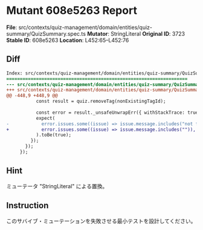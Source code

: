 # Mutant 608e5263 Report

**File**: src/contexts/quiz-management/domain/entities/quiz-summary/QuizSummary.spec.ts
**Mutator**: StringLiteral
**Original ID**: 3723
**Stable ID**: 608e5263
**Location**: L452:65–L452:76

## Diff

```diff
Index: src/contexts/quiz-management/domain/entities/quiz-summary/QuizSummary.spec.ts
===================================================================
--- src/contexts/quiz-management/domain/entities/quiz-summary/QuizSummary.spec.ts	original
+++ src/contexts/quiz-management/domain/entities/quiz-summary/QuizSummary.spec.ts	mutated #3723
@@ -448,9 +448,9 @@
           const result = quiz.removeTag(nonExistingTagId);
 
           const error = result._unsafeUnwrapErr({ withStackTrace: true });
           expect(
-            error.issues.some((issue) => issue.message.includes("not found")),
+            error.issues.some((issue) => issue.message.includes("")),
           ).toBe(true);
         });
       });
     });
```

## Hint

ミューテータ "StringLiteral" による置換。

## Instruction

このサバイブ・ミューテーションを失敗させる最小テストを設計してください。
